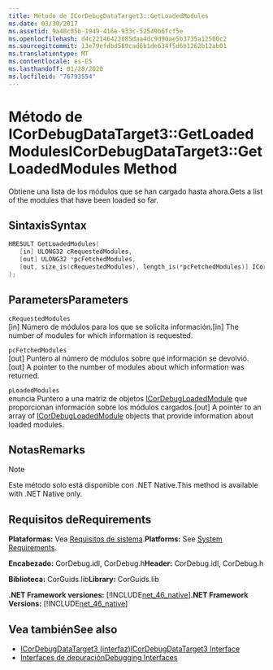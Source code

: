 ```yaml
---
title: Método de ICorDebugDataTarget3::GetLoadedModules
ms.date: 03/30/2017
ms.assetid: 9a48c05b-1949-416e-933c-52549b6fcf5e
ms.openlocfilehash: d4c22146422085daa4dc9d90ae5b3735a12500c2
ms.sourcegitcommit: 13e79efdbd589cad6b1de634f5d6b1262b12ab01
ms.translationtype: MT
ms.contentlocale: es-ES
ms.lasthandoff: 01/28/2020
ms.locfileid: "76793554"
---
```

# <a name="icordebugdatatarget3getloadedmodules-method"></a><span data-ttu-id="815af-102">Método de ICorDebugDataTarget3::GetLoadedModules</span><span class="sxs-lookup"><span data-stu-id="815af-102">ICorDebugDataTarget3::GetLoadedModules Method</span></span>
<span data-ttu-id="815af-103">Obtiene una lista de los módulos que se han cargado hasta ahora.</span><span class="sxs-lookup"><span data-stu-id="815af-103">Gets a list of the modules that have been loaded so far.</span></span>  
  
## <a name="syntax"></a><span data-ttu-id="815af-104">Sintaxis</span><span class="sxs-lookup"><span data-stu-id="815af-104">Syntax</span></span>  
  
```cpp  
HRESULT GetLoadedModules(  
   [in] ULONG32 cRequestedModules,  
   [out] ULONG32 *pcFetchedModules,  
   [out, size_is(cRequestedModules), length_is(*pcFetchedModules)] ICorDebugLoadedModule *pLoadedModules[]  
);  
```  
  
## <a name="parameters"></a><span data-ttu-id="815af-105">Parameters</span><span class="sxs-lookup"><span data-stu-id="815af-105">Parameters</span></span>  
 `cRequestedModules`  
 <span data-ttu-id="815af-106">[in] Número de módulos para los que se solicita información.</span><span class="sxs-lookup"><span data-stu-id="815af-106">[in] The number of modules for which information is requested.</span></span>  
  
 `pcFetchedModules`  
 <span data-ttu-id="815af-107">[out] Puntero al número de módulos sobre qué información se devolvió.</span><span class="sxs-lookup"><span data-stu-id="815af-107">[out] A pointer to the number of modules about which information was returned.</span></span>  
  
 `pLoadedModules`  
 <span data-ttu-id="815af-108">enuncia Puntero a una matriz de objetos [ICorDebugLoadedModule](icordebugloadedmodule-interface.md) que proporcionan información sobre los módulos cargados.</span><span class="sxs-lookup"><span data-stu-id="815af-108">[out] A pointer to an array of [ICorDebugLoadedModule](icordebugloadedmodule-interface.md) objects that provide information about loaded modules.</span></span>  
  
## <a name="remarks"></a><span data-ttu-id="815af-109">Notas</span><span class="sxs-lookup"><span data-stu-id="815af-109">Remarks</span></span>  
  
> [!NOTE]
> <span data-ttu-id="815af-110">Este método solo está disponible con .NET Native.</span><span class="sxs-lookup"><span data-stu-id="815af-110">This method is available with .NET Native only.</span></span>  
  
## <a name="requirements"></a><span data-ttu-id="815af-111">Requisitos de</span><span class="sxs-lookup"><span data-stu-id="815af-111">Requirements</span></span>  
 <span data-ttu-id="815af-112">**Plataformas:** Vea [Requisitos de sistema](../../../../docs/framework/get-started/system-requirements.md).</span><span class="sxs-lookup"><span data-stu-id="815af-112">**Platforms:** See [System Requirements](../../../../docs/framework/get-started/system-requirements.md).</span></span>  
  
 <span data-ttu-id="815af-113">**Encabezado:** CorDebug.idl, CorDebug.h</span><span class="sxs-lookup"><span data-stu-id="815af-113">**Header:** CorDebug.idl, CorDebug.h</span></span>  
  
 <span data-ttu-id="815af-114">**Biblioteca:** CorGuids.lib</span><span class="sxs-lookup"><span data-stu-id="815af-114">**Library:** CorGuids.lib</span></span>  
  
 <span data-ttu-id="815af-115">**.NET Framework versiones:** [!INCLUDE[net_46_native](../../../../includes/net-46-native-md.md)]</span><span class="sxs-lookup"><span data-stu-id="815af-115">**.NET Framework Versions:** [!INCLUDE[net_46_native](../../../../includes/net-46-native-md.md)]</span></span>  
  
## <a name="see-also"></a><span data-ttu-id="815af-116">Vea también</span><span class="sxs-lookup"><span data-stu-id="815af-116">See also</span></span>

- [<span data-ttu-id="815af-117">ICorDebugDataTarget3 (interfaz)</span><span class="sxs-lookup"><span data-stu-id="815af-117">ICorDebugDataTarget3 Interface</span></span>](icordebugdatatarget3-interface.md)
- [<span data-ttu-id="815af-118">Interfaces de depuración</span><span class="sxs-lookup"><span data-stu-id="815af-118">Debugging Interfaces</span></span>](debugging-interfaces.md)
